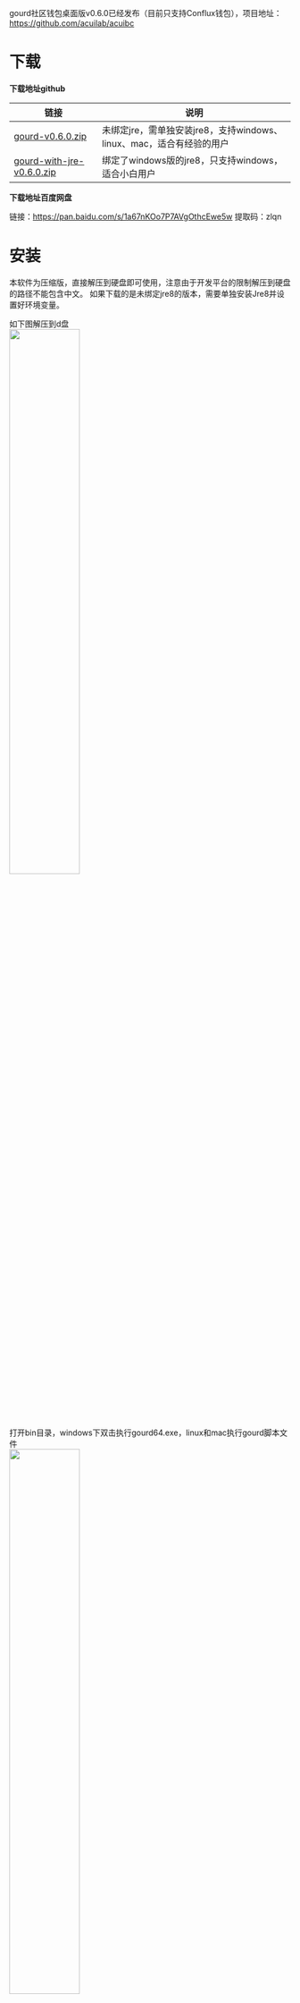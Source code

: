 gourd社区钱包桌面版v0.6.0已经发布（目前只支持Conflux钱包），项目地址：https://github.com/acuilab/acuibc

# 下载

**下载地址github**

| 链接 | 说明 |
| - | - |
| [gourd-v0.6.0.zip](https://github.com/acuilab/acuibc/releases/download/v0.6.0/gourd-v0.6.0.zip) | 未绑定jre，需单独安装jre8，支持windows、linux、mac，适合有经验的用户 |
| [gourd-with-jre-v0.6.0.zip](https://github.com/acuilab/acuibc/releases/download/v0.6.0/gourd-with-jre-v0.6.0.zip) | 绑定了windows版的jre8，只支持windows，适合小白用户 |

**下载地址百度网盘**

链接：https://pan.baidu.com/s/1a67nKOo7P7AVgOthcEwe5w
提取码：zlqn

# 安装

本软件为压缩版，直接解压到硬盘即可使用，注意由于开发平台的限制解压到硬盘的路径不能包含中文。
如果下载的是未绑定jre8的版本，需要单独安装Jre8并设置好环境变量。

如下图解压到d盘<br />
<img src="https://b3logfile.com/file/2020/08/image-0cfd0755.png" width="50%" />

打开bin目录，windows下双击执行gourd64.exe，linux和mac执行gourd脚本文件<br />
<img src="https://b3logfile.com/file/2020/08/image-8830a9a7.png" width="50%" />

加载窗口显示<br />
<img src="https://b3logfile.com/file/2020/08/image-acc60fad.png" width="50%" />

稍等片刻，程序主窗口打开<br />
<img src="https://b3logfile.com/file/2020/08/image-cf64d9f0.png" width="50%" />

# 使用

程序是标准的桌面应用程序，包括菜单栏、工具栏，菜单栏和工具栏下面是工作区。工作区左侧是钱包列表，右侧是钱包信息，钱包信息包括基本信息、主网币和代币以及交易记录。

## 菜单栏

**文件-退出**：退出本程序<br />
**钱包-创建钱包**：打开创建钱包向导，创建新钱包，目前只支持Conflux钱包<br />
**钱包-导入钱包**：打开导入钱包向导，通过私钥或助记词导入钱包，目前只支持Conflux钱包<br />
**钱包-迁入钱包**：将保存到硬盘的钱包数据恢复到本程序<br />
**钱包-迁出钱包**：将本程序的钱包数据保存到硬盘<br />
迁入和迁出功能可以实现钱包的备份和还原，也可以将钱包从一台电脑迁移到另一台电脑<br />
**工具-选项**：设置应用程序的配置项<br />
目前只有一个配置项“自动更新”，若选中，则程序启动后自动检查是否有更新，如果有更新则自动下载，程序重启后，自动更新为新版本；若未选中，则需手动执行菜单项“帮助-检查更新”来更新程序到新版本；默认选中自动更新。<br />
**帮助-检查更新**：手动检查更新<br />
**帮助-关于**：显示软件版本等信息<br />

## 工具栏

![createwallet64.png](https://b3logfile.com/file/2020/08/createwallet64-482951d5.png)创建钱包：打开创建钱包向导，创建新钱包<br />

![importwallet64.png](https://b3logfile.com/file/2020/08/importwallet64-aeb190c2.png)导入钱包：打开导入钱包向导，通过私钥或助记词导入钱包<br />

## 创建钱包

1. 设置钱包名称并选择币种<br />
<img src="https://b3logfile.com/file/2020/08/image-58afc29e.png" width="50%" />

2. 设置钱包密码<br />
<img src="https://b3logfile.com/file/2020/08/image-683bcca6.png" width="50%" />

3. 生成助记词<br />
<img src="https://b3logfile.com/file/2020/08/image-90125913.png" width="50%" />

4. 确认助记词<br />
<img src="https://b3logfile.com/file/2020/08/image-1b71e724.png" width="50%" />

按顺序点击助记词，若顺序不一致，则点击上方对应的单词取消，重新选择。

5. 创建完成<br />
   左侧钱包列表显示新创建的钱包。

## 导入钱包

1. 设置钱包名称并选择币种<br />
   <img src="https://b3logfile.com/file/2020/08/image-33f6d8a8.png" width="50%" />

2. 设置钱包密码<br />
<img src="https://b3logfile.com/file/2020/08/image-c3c28e80.png" width="50%" />


3. 输入助记词或私钥<br />
<img src="https://b3logfile.com/file/2020/08/image-d68a5d72.png" width="50%" />


4. 导入完成<br />
   左侧钱包列表显示新导入的钱包。

## 迁入钱包

1. 选择本地数据文件<br />
<img src="https://b3logfile.com/file/2020/08/image-556c2394.png" width="50%" />


2. 迁入完成，右下角提示重启应用以重新加载钱包<br />
<img src="https://b3logfile.com/file/2020/08/image-12f88754.png" width="50%" />


3. 重启后，钱包列表中加载新迁入的钱包<br />
   注意，如果发现同名的钱包，新迁入的钱包会在钱包名称后加一个时间戳后缀，用户可通过“修改名称”操作重新命名。

## 迁出钱包

1. 选择要保存的本地文件<br />
<img src="https://b3logfile.com/file/2020/08/image-d2614598.png" width="50%" />


2. 迁入完成<br />

## 钱包列表

左侧钱包列表窗口显示所有的钱包，每个钱包包括如下信息和操作<br />
<img src="https://b3logfile.com/file/2020/08/image-2491e552.png" width="50%" />


1. 钱包名称：显示钱包名称<br />
2. 钱包地址：显示钱包地址<br />
3. 转账操作：打开转账向导（主网币转账），参见下面的转账<br />
4. 删除操作：删除当前钱包<br />
5. 打开钱包信息：在工作区右侧显示钱包信息<br />
6. 钱包余额：显示钱包余额<br />
7. 刷新操作：刷新钱包余额<br />

## 钱包信息
<img src="https://b3logfile.com/file/2020/08/image-eccd0722.png" width="50%" />


钱包信息在工作区的右侧，如果打开多个钱包信息可通过上方的tab标签切换。钱包信息窗口上面是钱包的基本信息和操作

1. 钱包名称<br />
2. 钱包地址<br />
3. 最近一次交易哈希<br />
4. 钱包地址二维码<br />
5. 修改名称操作<br />
6. 修改密码操作<br />
7. 导出助记词操作<br />
8. 导出私钥操作<br />

钱包信息下面是主网币和代币信息、操作及交易记录列表。
主网币和代币以tab页标签的形式展示。目前支持cfx、fc、cpi三种。

1. 转账操作：打开转账向导进行转账<br />
2. 显示余额<br />
3. 刷新操作：刷新余额及交易记录<br />
4. 交易记录下方可根据关键字和交易类型对交易记录进行筛选。<br />

## 转账

主网币和代币的转账都是通过转账向导实现的。

1. 输入转账信息<br />
<img src="https://b3logfile.com/file/2020/08/image-1a337537.png" width="50%" />

   注意：目前矿工费仅支持系统默认，不支持手动指定矿工费。
2. 输入钱包密码<br />
<img src="https://b3logfile.com/file/2020/08/image-35ead4f0.png" width="50%" />


3. 确认转账信息<br />
<img src="https://b3logfile.com/file/2020/08/image-f940b03c.png" width="50%" />


4. 转账完成<br />
   通过刷新操作获得最新的余额和交易记录。


 
